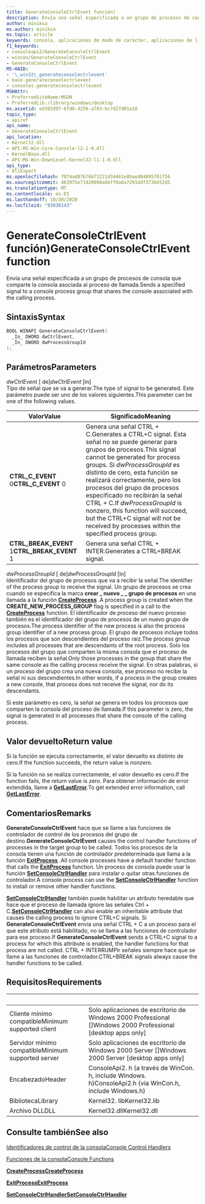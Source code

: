 ```yaml
---
title: GenerateConsoleCtrlEvent función)
description: Envía una señal especificada a un grupo de procesos de consola que comparte la consola asociada al proceso de llamada.
author: miniksa
ms.author: miniksa
ms.topic: article
keywords: consola, aplicaciones de modo de carácter, aplicaciones de línea de comandos, aplicaciones de terminal, API de consola
f1_keywords:
- consoleapi2/GenerateConsoleCtrlEvent
- wincon/GenerateConsoleCtrlEvent
- GenerateConsoleCtrlEvent
MS-HAID:
- '\_win32\_generateconsolectrlevent'
- base.generateconsolectrlevent
- consoles.generateconsolectrlevent
MSHAttr:
- PreferredSiteName:MSDN
- PreferredLib:/library/windows/desktop
ms.assetid: ed392d97-6fd0-4256-a783-bc7d27d01a10
topic_type:
- apiref
api_name:
- GenerateConsoleCtrlEvent
api_location:
- Kernel32.dll
- API-MS-Win-Core-Console-l2-1-0.dll
- KernelBase.dll
- API-MS-Win-DownLevel-Kernel32-l1-1-0.dll
api_type:
- DllExport
ms.openlocfilehash: f074ad87676673221d34461e8bae484895781f56
ms.sourcegitcommit: 463975e71920908a6bff9a6a7291ddf3736652d5
ms.translationtype: MT
ms.contentlocale: es-ES
ms.lasthandoff: 10/30/2020
ms.locfileid: "93038143"
---
```

# <a name="generateconsolectrlevent-function"></a><span data-ttu-id="05b2b-104">GenerateConsoleCtrlEvent función)</span><span class="sxs-lookup"><span data-stu-id="05b2b-104">GenerateConsoleCtrlEvent function</span></span>

<span data-ttu-id="05b2b-105">Envía una señal especificada a un grupo de procesos de consola que comparte la consola asociada al proceso de llamada.</span><span class="sxs-lookup"><span data-stu-id="05b2b-105">Sends a specified signal to a console process group that shares the console associated with the calling process.</span></span>

## <a name="syntax"></a><span data-ttu-id="05b2b-106">Sintaxis</span><span class="sxs-lookup"><span data-stu-id="05b2b-106">Syntax</span></span>

```C
BOOL WINAPI GenerateConsoleCtrlEvent(
  _In_ DWORD dwCtrlEvent,
  _In_ DWORD dwProcessGroupId
);
```

## <a name="parameters"></a><span data-ttu-id="05b2b-107">Parámetros</span><span class="sxs-lookup"><span data-stu-id="05b2b-107">Parameters</span></span>

<span data-ttu-id="05b2b-108">*dwCtrlEvent* \[ de\]</span><span class="sxs-lookup"><span data-stu-id="05b2b-108">*dwCtrlEvent* \[in\]</span></span>  
<span data-ttu-id="05b2b-109">Tipo de señal que se va a generar.</span><span class="sxs-lookup"><span data-stu-id="05b2b-109">The type of signal to be generated.</span></span> <span data-ttu-id="05b2b-110">Este parámetro puede ser uno de los valores siguientes.</span><span class="sxs-lookup"><span data-stu-id="05b2b-110">This parameter can be one of the following values.</span></span>

| <span data-ttu-id="05b2b-111">Valor</span><span class="sxs-lookup"><span data-stu-id="05b2b-111">Value</span></span> | <span data-ttu-id="05b2b-112">Significado</span><span class="sxs-lookup"><span data-stu-id="05b2b-112">Meaning</span></span> |
|-|-|
| <span data-ttu-id="05b2b-113">**CTRL_C_EVENT** 0</span><span class="sxs-lookup"><span data-stu-id="05b2b-113">**CTRL_C_EVENT** 0</span></span> | <span data-ttu-id="05b2b-114">Genera una señal CTRL + C.</span><span class="sxs-lookup"><span data-stu-id="05b2b-114">Generates a CTRL+C signal.</span></span> <span data-ttu-id="05b2b-115">Esta señal no se puede generar para grupos de procesos.</span><span class="sxs-lookup"><span data-stu-id="05b2b-115">This signal cannot be generated for process groups.</span></span> <span data-ttu-id="05b2b-116">Si *dwProcessGroupId* es distinto de cero, esta función se realizará correctamente, pero los procesos del grupo de procesos especificado no recibirán la señal CTRL + C.</span><span class="sxs-lookup"><span data-stu-id="05b2b-116">If *dwProcessGroupId* is nonzero, this function will succeed, but the CTRL+C signal will not be received by processes within the specified process group.</span></span> |
| <span data-ttu-id="05b2b-117">**CTRL_BREAK_EVENT** 1</span><span class="sxs-lookup"><span data-stu-id="05b2b-117">**CTRL_BREAK_EVENT** 1</span></span> | <span data-ttu-id="05b2b-118">Genera una señal CTRL + INTER.</span><span class="sxs-lookup"><span data-stu-id="05b2b-118">Generates a CTRL+BREAK signal.</span></span> |

<span data-ttu-id="05b2b-119">*dwProcessGroupId* \[ de\]</span><span class="sxs-lookup"><span data-stu-id="05b2b-119">*dwProcessGroupId* \[in\]</span></span>  
<span data-ttu-id="05b2b-120">Identificador del grupo de procesos que va a recibir la señal.</span><span class="sxs-lookup"><span data-stu-id="05b2b-120">The identifier of the process group to receive the signal.</span></span> <span data-ttu-id="05b2b-121">Un grupo de procesos se crea cuando se especifica la marca **crear \_ nuevo \_ \_ grupo de procesos** en una llamada a la función [**CreateProcess**](https://msdn.microsoft.com/library/windows/desktop/ms682425) .</span><span class="sxs-lookup"><span data-stu-id="05b2b-121">A process group is created when the **CREATE\_NEW\_PROCESS\_GROUP** flag is specified in a call to the [**CreateProcess**](https://msdn.microsoft.com/library/windows/desktop/ms682425) function.</span></span> <span data-ttu-id="05b2b-122">El identificador de proceso del nuevo proceso también es el identificador del grupo de procesos de un nuevo grupo de procesos.</span><span class="sxs-lookup"><span data-stu-id="05b2b-122">The process identifier of the new process is also the process group identifier of a new process group.</span></span> <span data-ttu-id="05b2b-123">El grupo de procesos incluye todos los procesos que son descendientes del proceso raíz.</span><span class="sxs-lookup"><span data-stu-id="05b2b-123">The process group includes all processes that are descendants of the root process.</span></span> <span data-ttu-id="05b2b-124">Solo los procesos del grupo que comparten la misma consola que el proceso de llamada reciben la señal.</span><span class="sxs-lookup"><span data-stu-id="05b2b-124">Only those processes in the group that share the same console as the calling process receive the signal.</span></span> <span data-ttu-id="05b2b-125">En otras palabras, si un proceso del grupo crea una nueva consola, ese proceso no recibe la señal ni sus descendientes.</span><span class="sxs-lookup"><span data-stu-id="05b2b-125">In other words, if a process in the group creates a new console, that process does not receive the signal, nor do its descendants.</span></span>

<span data-ttu-id="05b2b-126">Si este parámetro es cero, la señal se genera en todos los procesos que comparten la consola del proceso de llamada.</span><span class="sxs-lookup"><span data-stu-id="05b2b-126">If this parameter is zero, the signal is generated in all processes that share the console of the calling process.</span></span>

## <a name="return-value"></a><span data-ttu-id="05b2b-127">Valor devuelto</span><span class="sxs-lookup"><span data-stu-id="05b2b-127">Return value</span></span>

<span data-ttu-id="05b2b-128">Si la función se ejecuta correctamente, el valor devuelto es distinto de cero.</span><span class="sxs-lookup"><span data-stu-id="05b2b-128">If the function succeeds, the return value is nonzero.</span></span>

<span data-ttu-id="05b2b-129">Si la función no se realiza correctamente, el valor devuelto es cero.</span><span class="sxs-lookup"><span data-stu-id="05b2b-129">If the function fails, the return value is zero.</span></span> <span data-ttu-id="05b2b-130">Para obtener información de error extendida, llame a [**GetLastError**](https://msdn.microsoft.com/library/windows/desktop/ms679360).</span><span class="sxs-lookup"><span data-stu-id="05b2b-130">To get extended error information, call [**GetLastError**](https://msdn.microsoft.com/library/windows/desktop/ms679360).</span></span>

## <a name="remarks"></a><span data-ttu-id="05b2b-131">Comentarios</span><span class="sxs-lookup"><span data-stu-id="05b2b-131">Remarks</span></span>

<span data-ttu-id="05b2b-132">**GenerateConsoleCtrlEvent** hace que se llame a las funciones de controlador de control de los procesos del grupo de destino.</span><span class="sxs-lookup"><span data-stu-id="05b2b-132">**GenerateConsoleCtrlEvent** causes the control handler functions of processes in the target group to be called.</span></span> <span data-ttu-id="05b2b-133">Todos los procesos de la consola tienen una función de controlador predeterminada que llama a la función [**ExitProcess**](https://msdn.microsoft.com/library/windows/desktop/ms682658) .</span><span class="sxs-lookup"><span data-stu-id="05b2b-133">All console processes have a default handler function that calls the [**ExitProcess**](https://msdn.microsoft.com/library/windows/desktop/ms682658) function.</span></span> <span data-ttu-id="05b2b-134">Un proceso de consola puede usar la función [**SetConsoleCtrlHandler**](setconsolectrlhandler.md) para instalar o quitar otras funciones de controlador.</span><span class="sxs-lookup"><span data-stu-id="05b2b-134">A console process can use the [**SetConsoleCtrlHandler**](setconsolectrlhandler.md) function to install or remove other handler functions.</span></span>

<span data-ttu-id="05b2b-135">[**SetConsoleCtrlHandler**](setconsolectrlhandler.md) también puede habilitar un atributo heredable que hace que el proceso de llamada ignore las señales Ctrl + C.</span><span class="sxs-lookup"><span data-stu-id="05b2b-135">[**SetConsoleCtrlHandler**](setconsolectrlhandler.md) can also enable an inheritable attribute that causes the calling process to ignore CTRL+C signals.</span></span> <span data-ttu-id="05b2b-136">Si **GenerateConsoleCtrlEvent** envía una señal CTRL + C a un proceso para el que este atributo está habilitado, no se llama a las funciones de controlador para ese proceso.</span><span class="sxs-lookup"><span data-stu-id="05b2b-136">If **GenerateConsoleCtrlEvent** sends a CTRL+C signal to a process for which this attribute is enabled, the handler functions for that process are not called.</span></span> <span data-ttu-id="05b2b-137">CTRL + INTERRUMPIr señales siempre hace que se llame a las funciones de controlador.</span><span class="sxs-lookup"><span data-stu-id="05b2b-137">CTRL+BREAK signals always cause the handler functions to be called.</span></span>

## <a name="requirements"></a><span data-ttu-id="05b2b-138">Requisitos</span><span class="sxs-lookup"><span data-stu-id="05b2b-138">Requirements</span></span>

| &nbsp; | &nbsp; |
|-|-|
| <span data-ttu-id="05b2b-139">Cliente mínimo compatible</span><span class="sxs-lookup"><span data-stu-id="05b2b-139">Minimum supported client</span></span> | <span data-ttu-id="05b2b-140">Solo aplicaciones de escritorio de Windows 2000 Professional \[\]</span><span class="sxs-lookup"><span data-stu-id="05b2b-140">Windows 2000 Professional \[desktop apps only\]</span></span> |
| <span data-ttu-id="05b2b-141">Servidor mínimo compatible</span><span class="sxs-lookup"><span data-stu-id="05b2b-141">Minimum supported server</span></span> | <span data-ttu-id="05b2b-142">Solo aplicaciones de escritorio de Windows 2000 Server \[\]</span><span class="sxs-lookup"><span data-stu-id="05b2b-142">Windows 2000 Server \[desktop apps only\]</span></span> |
| <span data-ttu-id="05b2b-143">Encabezado</span><span class="sxs-lookup"><span data-stu-id="05b2b-143">Header</span></span> | <span data-ttu-id="05b2b-144">ConsoleApi2. h (a través de WinCon. h, include Windows. h)</span><span class="sxs-lookup"><span data-stu-id="05b2b-144">ConsoleApi2.h (via WinCon.h, include Windows.h)</span></span> |
| <span data-ttu-id="05b2b-145">Biblioteca</span><span class="sxs-lookup"><span data-stu-id="05b2b-145">Library</span></span> | <span data-ttu-id="05b2b-146">Kernel32. lib</span><span class="sxs-lookup"><span data-stu-id="05b2b-146">Kernel32.lib</span></span> |
| <span data-ttu-id="05b2b-147">Archivo DLL</span><span class="sxs-lookup"><span data-stu-id="05b2b-147">DLL</span></span> | <span data-ttu-id="05b2b-148">Kernel32.dll</span><span class="sxs-lookup"><span data-stu-id="05b2b-148">Kernel32.dll</span></span> |

## <a name="see-also"></a><span data-ttu-id="05b2b-149">Consulte también</span><span class="sxs-lookup"><span data-stu-id="05b2b-149">See also</span></span>

[<span data-ttu-id="05b2b-150">Identificadores de control de la consola</span><span class="sxs-lookup"><span data-stu-id="05b2b-150">Console Control Handlers</span></span>](console-control-handlers.md)

[<span data-ttu-id="05b2b-151">Funciones de la consola</span><span class="sxs-lookup"><span data-stu-id="05b2b-151">Console Functions</span></span>](console-functions.md)

[<span data-ttu-id="05b2b-152">**CreateProcess**</span><span class="sxs-lookup"><span data-stu-id="05b2b-152">**CreateProcess**</span></span>](https://msdn.microsoft.com/library/windows/desktop/ms682425)

[<span data-ttu-id="05b2b-153">**ExitProcess**</span><span class="sxs-lookup"><span data-stu-id="05b2b-153">**ExitProcess**</span></span>](https://msdn.microsoft.com/library/windows/desktop/ms682658)

[<span data-ttu-id="05b2b-154">**SetConsoleCtrlHandler**</span><span class="sxs-lookup"><span data-stu-id="05b2b-154">**SetConsoleCtrlHandler**</span></span>](setconsolectrlhandler.md)
